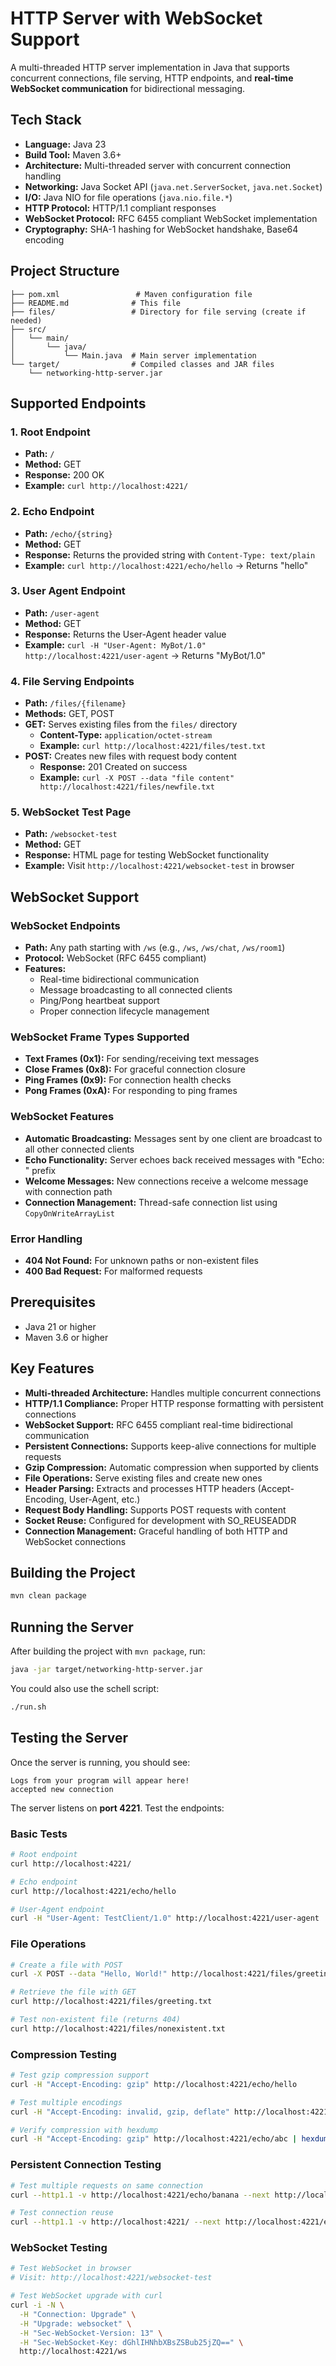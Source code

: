 # HTTP Server with WebSocket Support

A multi-threaded HTTP server implementation in Java that supports concurrent connections, file serving, HTTP endpoints, and **real-time WebSocket communication** for bidirectional messaging.

## Tech Stack

- **Language:** Java 23
- **Build Tool:** Maven 3.6+
- **Architecture:** Multi-threaded server with concurrent connection handling
- **Networking:** Java Socket API (`java.net.ServerSocket`, `java.net.Socket`)
- **I/O:** Java NIO for file operations (`java.nio.file.*`)
- **HTTP Protocol:** HTTP/1.1 compliant responses
- **WebSocket Protocol:** RFC 6455 compliant WebSocket implementation
- **Cryptography:** SHA-1 hashing for WebSocket handshake, Base64 encoding

## Project Structure

```
├── pom.xml                 # Maven configuration file
├── README.md              # This file
├── files/                 # Directory for file serving (create if needed)
├── src/
│   └── main/
│       └── java/
│           └── Main.java  # Main server implementation
└── target/                # Compiled classes and JAR files
    └── networking-http-server.jar
```

## Supported Endpoints

### 1. Root Endpoint
- **Path:** `/`
- **Method:** GET
- **Response:** 200 OK
- **Example:** `curl http://localhost:4221/`

### 2. Echo Endpoint
- **Path:** `/echo/{string}`
- **Method:** GET
- **Response:** Returns the provided string with `Content-Type: text/plain`
- **Example:** `curl http://localhost:4221/echo/hello` → Returns "hello"

### 3. User Agent Endpoint
- **Path:** `/user-agent`
- **Method:** GET
- **Response:** Returns the User-Agent header value
- **Example:** `curl -H "User-Agent: MyBot/1.0" http://localhost:4221/user-agent` → Returns "MyBot/1.0"

### 4. File Serving Endpoints
- **Path:** `/files/{filename}`
- **Methods:** GET, POST
- **GET:** Serves existing files from the `files/` directory
  - **Content-Type:** `application/octet-stream`
  - **Example:** `curl http://localhost:4221/files/test.txt`
- **POST:** Creates new files with request body content
  - **Response:** 201 Created on success
  - **Example:** `curl -X POST --data "file content" http://localhost:4221/files/newfile.txt`

### 5. WebSocket Test Page
- **Path:** `/websocket-test`
- **Method:** GET
- **Response:** HTML page for testing WebSocket functionality
- **Example:** Visit `http://localhost:4221/websocket-test` in browser

## WebSocket Support

### WebSocket Endpoints
- **Path:** Any path starting with `/ws` (e.g., `/ws`, `/ws/chat`, `/ws/room1`)
- **Protocol:** WebSocket (RFC 6455 compliant)
- **Features:**
  - Real-time bidirectional communication
  - Message broadcasting to all connected clients
  - Ping/Pong heartbeat support
  - Proper connection lifecycle management

### WebSocket Frame Types Supported
- **Text Frames (0x1):** For sending/receiving text messages
- **Close Frames (0x8):** For graceful connection closure
- **Ping Frames (0x9):** For connection health checks
- **Pong Frames (0xA):** For responding to ping frames

### WebSocket Features
- **Automatic Broadcasting:** Messages sent by one client are broadcast to all other connected clients
- **Echo Functionality:** Server echoes back received messages with "Echo: " prefix
- **Welcome Messages:** New connections receive a welcome message with connection path
- **Connection Management:** Thread-safe connection list using `CopyOnWriteArrayList`

### Error Handling
- **404 Not Found:** For unknown paths or non-existent files
- **400 Bad Request:** For malformed requests

## Prerequisites

- Java 21 or higher
- Maven 3.6 or higher

## Key Features

- **Multi-threaded Architecture:** Handles multiple concurrent connections
- **HTTP/1.1 Compliance:** Proper HTTP response formatting with persistent connections
- **WebSocket Support:** RFC 6455 compliant real-time bidirectional communication
- **Persistent Connections:** Supports keep-alive connections for multiple requests
- **Gzip Compression:** Automatic compression when supported by clients
- **File Operations:** Serve existing files and create new ones
- **Header Parsing:** Extracts and processes HTTP headers (Accept-Encoding, User-Agent, etc.)
- **Request Body Handling:** Supports POST requests with content
- **Socket Reuse:** Configured for development with SO_REUSEADDR
- **Connection Management:** Graceful handling of both HTTP and WebSocket connections

## Building the Project

```bash
mvn clean package
```

## Running the Server

After building the project with `mvn package`, run:

```bash
java -jar target/networking-http-server.jar
```

You could also use the schell script:
```bash
./run.sh
```

## Testing the Server

Once the server is running, you should see:
```
Logs from your program will appear here!
accepted new connection
```

The server listens on **port 4221**. Test the endpoints:

### Basic Tests
```bash
# Root endpoint
curl http://localhost:4221/

# Echo endpoint
curl http://localhost:4221/echo/hello

# User-Agent endpoint
curl -H "User-Agent: TestClient/1.0" http://localhost:4221/user-agent
```

### File Operations
```bash
# Create a file with POST
curl -X POST --data "Hello, World!" http://localhost:4221/files/greeting.txt

# Retrieve the file with GET
curl http://localhost:4221/files/greeting.txt

# Test non-existent file (returns 404)
curl http://localhost:4221/files/nonexistent.txt
```

### Compression Testing
```bash
# Test gzip compression support
curl -H "Accept-Encoding: gzip" http://localhost:4221/echo/hello

# Test multiple encodings
curl -H "Accept-Encoding: invalid, gzip, deflate" http://localhost:4221/echo/test

# Verify compression with hexdump
curl -H "Accept-Encoding: gzip" http://localhost:4221/echo/abc | hexdump -C
```

### Persistent Connection Testing
```bash
# Test multiple requests on same connection
curl --http1.1 -v http://localhost:4221/echo/banana --next http://localhost:4221/user-agent -H "User-Agent: blueberry/apple-blueberry"

# Test connection reuse
curl --http1.1 -v http://localhost:4221/ --next http://localhost:4221/echo/persistent
```

### WebSocket Testing
```bash
# Test WebSocket in browser
# Visit: http://localhost:4221/websocket-test

# Test WebSocket upgrade with curl
curl -i -N \
  -H "Connection: Upgrade" \
  -H "Upgrade: websocket" \
  -H "Sec-WebSocket-Version: 13" \
  -H "Sec-WebSocket-Key: dGhlIHNhbXBsZSBub25jZQ==" \
  http://localhost:4221/ws

